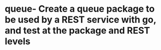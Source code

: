 # queue- Create a queue package to be used by a REST service with go, and test at the package and REST levels
